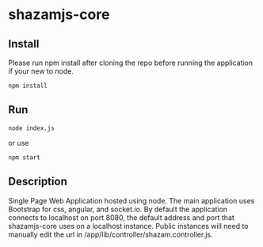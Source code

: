 # shazamjs-core

## Install
Please run npm install after cloning the repo before running the application if your new to node.
```
npm install
```

## Run
```
node index.js
```
or use
```
npm start
```

## Description
Single Page Web Application hosted using node. The main application uses Bootstrap for css, angular, and socket.io. By default the application connects to localhost on port 8080, the default address and port that shazamjs-core uses on a localhost instance. Public instances will need to manually edit the url in /app/lib/controller/shazam.controller.js.
